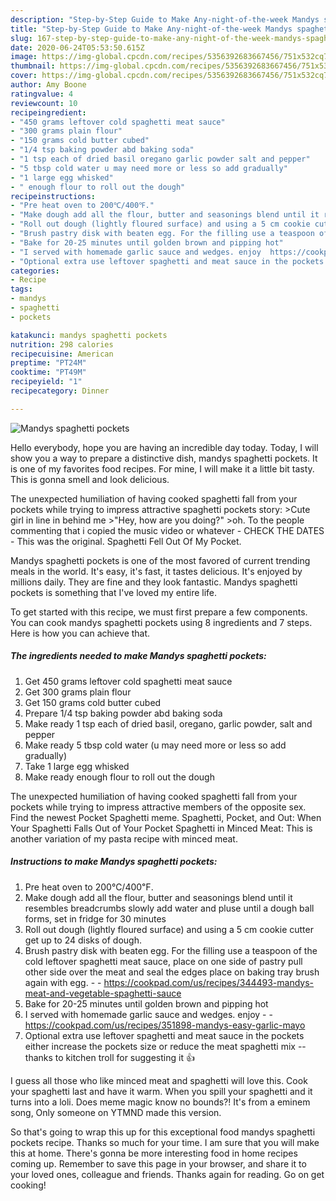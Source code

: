 ```yaml
---
description: "Step-by-Step Guide to Make Any-night-of-the-week Mandys spaghetti pockets"
title: "Step-by-Step Guide to Make Any-night-of-the-week Mandys spaghetti pockets"
slug: 167-step-by-step-guide-to-make-any-night-of-the-week-mandys-spaghetti-pockets
date: 2020-06-24T05:53:50.615Z
image: https://img-global.cpcdn.com/recipes/5356392683667456/751x532cq70/mandys-spaghetti-pockets-recipe-main-photo.jpg
thumbnail: https://img-global.cpcdn.com/recipes/5356392683667456/751x532cq70/mandys-spaghetti-pockets-recipe-main-photo.jpg
cover: https://img-global.cpcdn.com/recipes/5356392683667456/751x532cq70/mandys-spaghetti-pockets-recipe-main-photo.jpg
author: Amy Boone
ratingvalue: 4
reviewcount: 10
recipeingredient:
- "450 grams leftover cold spaghetti meat sauce"
- "300 grams plain flour"
- "150 grams cold butter cubed"
- "1/4 tsp baking powder abd baking soda"
- "1 tsp each of dried basil oregano garlic powder salt and pepper"
- "5 tbsp cold water u may need more or less so add gradually"
- "1 large egg whisked"
- " enough flour to roll out the dough"
recipeinstructions:
- "Pre heat oven to 200℃/400℉."
- "Make dough add all the flour, butter and seasonings blend until it resembles breadcrumbs slowly add water and pluse until a dough ball forms, set in fridge for 30 minutes"
- "Roll out dough (lightly floured surface) and using a 5 cm cookie cutter get up to 24 disks of dough."
- "Brush pastry disk with beaten egg. For the filling use a teaspoon of the cold leftover spaghetti meat sauce, place on one side of pastry pull other side over the meat and seal the edges place on baking tray brush again with egg.  https://cookpad.com/us/recipes/344493-mandys-meat-and-vegetable-spaghetti-sauce"
- "Bake for 20-25 minutes until golden brown and pipping hot"
- "I served with homemade garlic sauce and wedges. enjoy  https://cookpad.com/us/recipes/351898-mandys-easy-garlic-mayo"
- "Optional extra use leftover spaghetti and meat sauce in the pockets either increase the pockets size or reduce the meat spaghetti mix -- thanks to kitchen troll for suggesting it 👍"
categories:
- Recipe
tags:
- mandys
- spaghetti
- pockets

katakunci: mandys spaghetti pockets 
nutrition: 298 calories
recipecuisine: American
preptime: "PT24M"
cooktime: "PT49M"
recipeyield: "1"
recipecategory: Dinner

---
```



![Mandys spaghetti pockets](https://img-global.cpcdn.com/recipes/5356392683667456/751x532cq70/mandys-spaghetti-pockets-recipe-main-photo.jpg)

Hello everybody, hope you are having an incredible day today. Today, I will show you a way to prepare a distinctive dish, mandys spaghetti pockets. It is one of my favorites food recipes. For mine, I will make it a little bit tasty. This is gonna smell and look delicious.

The unexpected humiliation of having cooked spaghetti fall from your pockets while trying to impress attractive spaghetti pockets story: &gt;Cute girl in line in behind me &gt;&#34;Hey, how are you doing?&#34; &gt;oh. To the people commenting that i copied the music video or whatever - CHECK THE DATES - This was the original. Spaghetti Fell Out Of My Pocket.

Mandys spaghetti pockets is one of the most favored of current trending meals in the world. It's easy, it's fast, it tastes delicious. It's enjoyed by millions daily. They are fine and they look fantastic. Mandys spaghetti pockets is something that I've loved my entire life.


To get started with this recipe, we must first prepare a few components. You can cook mandys spaghetti pockets using 8 ingredients and 7 steps. Here is how you can achieve that.

<!--inarticleads1-->

##### The ingredients needed to make Mandys spaghetti pockets:

1. Get 450 grams leftover cold spaghetti meat sauce
1. Get 300 grams plain flour
1. Get 150 grams cold butter cubed
1. Prepare 1/4 tsp baking powder abd baking soda
1. Make ready 1 tsp each of dried basil, oregano, garlic powder, salt and pepper
1. Make ready 5 tbsp cold water (u may need more or less so add gradually)
1. Take 1 large egg whisked
1. Make ready  enough flour to roll out the dough


The unexpected humiliation of having cooked spaghetti fall from your pockets while trying to impress attractive members of the opposite sex. Find the newest Pocket Spaghetti meme. Spaghetti, Pocket, and Out: When Your Spaghetti Falls Out of Your Pocket Spaghetti in Minced Meat: This is another variation of my pasta recipe with minced meat. 

<!--inarticleads2-->

##### Instructions to make Mandys spaghetti pockets:

1. Pre heat oven to 200℃/400℉.
1. Make dough add all the flour, butter and seasonings blend until it resembles breadcrumbs slowly add water and pluse until a dough ball forms, set in fridge for 30 minutes
1. Roll out dough (lightly floured surface) and using a 5 cm cookie cutter get up to 24 disks of dough.
1. Brush pastry disk with beaten egg. For the filling use a teaspoon of the cold leftover spaghetti meat sauce, place on one side of pastry pull other side over the meat and seal the edges place on baking tray brush again with egg. -  - https://cookpad.com/us/recipes/344493-mandys-meat-and-vegetable-spaghetti-sauce
1. Bake for 20-25 minutes until golden brown and pipping hot
1. I served with homemade garlic sauce and wedges. enjoy -  - https://cookpad.com/us/recipes/351898-mandys-easy-garlic-mayo
1. Optional extra use leftover spaghetti and meat sauce in the pockets either increase the pockets size or reduce the meat spaghetti mix -- thanks to kitchen troll for suggesting it 👍


I guess all those who like minced meat and spaghetti will love this. Cook your spaghetti last and have it warm. When you spill your spaghetti and it turns into a loli. Does meme magic know no bounds?! It&#39;s from a eminem song, Only someone on YTMND made this version. 

So that's going to wrap this up for this exceptional food mandys spaghetti pockets recipe. Thanks so much for your time. I am sure that you will make this at home. There's gonna be more interesting food in home recipes coming up. Remember to save this page in your browser, and share it to your loved ones, colleague and friends. Thanks again for reading. Go on get cooking!
